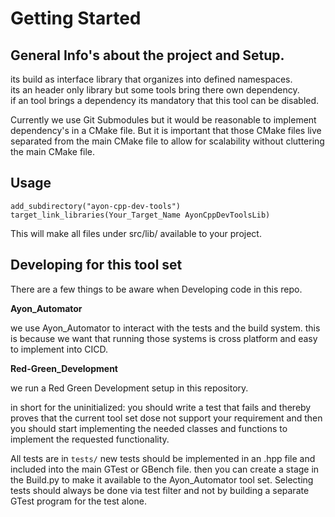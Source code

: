 # Getting Started

## General Info's about the project and Setup.

its build as interface library that organizes into defined namespaces.\
its an header only library but some tools bring there own dependency.\
if an tool brings a dependency its mandatory that this tool can be disabled.

Currently we use Git Submodules but it would be reasonable to implement
dependency's in a CMake file. But it is important that those CMake files live
separated from the main CMake file to allow for scalability without cluttering
the main CMake file.

## Usage

```
add_subdirectory("ayon-cpp-dev-tools")
target_link_libraries(Your_Target_Name AyonCppDevToolsLib)
```

This will make all files under src/lib/ available to your project.

## Developing for this tool set

There are a few things to be aware when Developing code in this repo.

**Ayon_Automator**

we use Ayon_Automator to interact with the tests and the build system. this is
because we want that running those systems is cross platform and easy to
implement into CICD.

**Red-Green_Development**

we run a Red Green Development setup in this repository.

in short for the uninitialized: you should write a test that fails and thereby
proves that the current tool set dose not support your requirement and then you
should start implementing the needed classes and functions to implement the
requested functionality.

All tests are in `tests/` new tests should be implemented in an .hpp file and
included into the main GTest or GBench file. then you can create a stage in the
Build.py to make it available to the Ayon_Automator tool set. Selecting tests
should always be done via test filter and not by building a separate GTest
program for the test alone.
